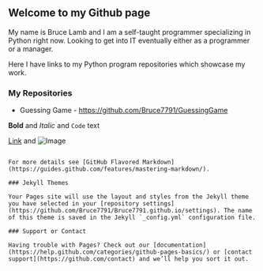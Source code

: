 ## Welcome to my Github page

My name is Bruce Lamb and I am a self-taught programmer specializing in Python right now. Looking to get into IT eventually either as a programmer or a manager. 

Here I have links to my Python program repositories which showcase my work. 

### My Repositories

* Guessing Game - https://github.com/Bruce7791/GuessingGame

**Bold** and _Italic_ and `Code` text

[Link](url) and ![Image](src)
```

For more details see [GitHub Flavored Markdown](https://guides.github.com/features/mastering-markdown/).

### Jekyll Themes

Your Pages site will use the layout and styles from the Jekyll theme you have selected in your [repository settings](https://github.com/Bruce7791/Bruce7791.github.io/settings). The name of this theme is saved in the Jekyll `_config.yml` configuration file.

### Support or Contact

Having trouble with Pages? Check out our [documentation](https://help.github.com/categories/github-pages-basics/) or [contact support](https://github.com/contact) and we’ll help you sort it out.
